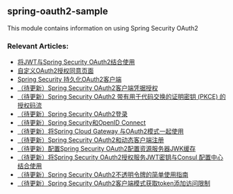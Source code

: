 ## spring-oauth2-sample

This module contains information on using Spring Security OAuth2

### Relevant Articles:

- [将JWT与Spring Security OAuth2结合使用](https://relive27.github.io/2022/06/26/spring-security-oauth2-jwt/)
- [自定义OAuth2授权同意页面](https://relive27.github.io/2022/06/28/custom-oauth2-consent-page/)
- [Spring Security 持久化OAuth2客户端](https://relive27.github.io/2022/07/03/persisrence-oauth2-client/)
- [（待更新）Spring Security OAuth2客户端凭据授权](https://relive27.github.io/2022/07/09/oauth2-client-model/)  
- [（待更新）Spring Security OAuth2 带有用于代码交换的证明密钥 (PKCE) 的授权码流]()
- [（待更新）Spring Security OAuth2登录]()
- [（待更新）Spring Security和OpenID Connect]()
- [（待更新）将Spring Cloud Gateway 与OAuth2模式一起使用]()
- [（待更新）Spring Security OAuth2和动态客户端注册]()
- [（待更新）配置Spring Security OAuth2配置资源服务器JWK缓存]()
- [（待更新）将Spring Security OAuth2授权服务JWT密钥与Consul 配置中心结合使用]()
- [（待更新）Spring Security OAuth2不透明令牌的简单使用指南]()
- [（待更新）Spring Security OAuth2客户端模式获取token添加访问限制]()